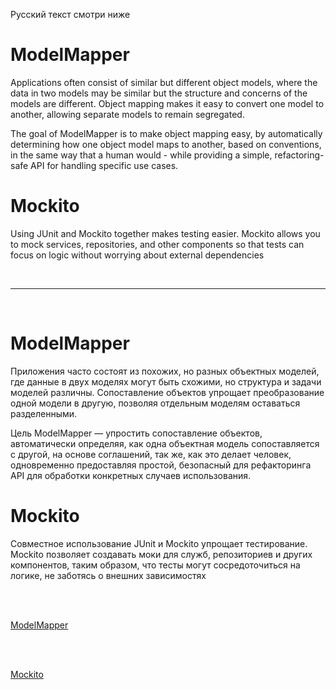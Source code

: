 Русский текст смотри ниже


# ModelMapper

Applications often consist of similar but different object models, where the data in two models may be similar but the structure and concerns of the models are different. Object mapping makes it easy to convert one model to another, allowing separate models to remain segregated.

The goal of ModelMapper is to make object mapping easy, by automatically determining how one object model maps to another, based on conventions, in the same way that a human would - while providing a simple, refactoring-safe API for handling specific use cases.

# Mockito

Using JUnit and Mockito together makes testing easier. Mockito allows you to mock services, repositories, and other components so that tests can focus on logic without worrying about external dependencies


<br/><hr/><br/>


# ModelMapper

Приложения часто состоят из похожих, но разных объектных моделей, где данные в двух моделях могут быть схожими, но структура и задачи моделей различны. Сопоставление объектов упрощает преобразование одной модели в другую, позволяя отдельным моделям оставаться разделенными.

Цель ModelMapper — упростить сопоставление объектов, автоматически определяя, как одна объектная модель сопоставляется с другой, на основе соглашений, так же, как это делает человек, одновременно предоставляя простой, безопасный для рефакторинга API для обработки конкретных случаев использования.

# Mockito

Совместное использование JUnit и Mockito упрощает тестирование. Mockito позволяет создавать моки для служб, репозиториев и других компонентов, таким образом, что тесты могут сосредоточиться на логике, не заботясь о внешних зависимостях


<br/><br/>

<a href="https://modelmapper.org/" target="_blank">ModelMapper</a>

<br/><br/>

<a href="https://site.mockito.org/" target="_blank">Mockito</a>